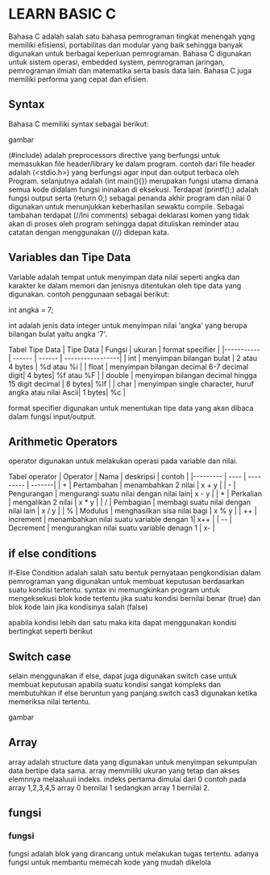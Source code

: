 # LEARN BASIC C

Bahasa C adalah salah satu bahasa pemrograman tingkat menengah yqng memiliki efisiensi, portabilitas dan modular yang baik sehingga banyak digunakan untuk berbagai keperluan pemrograman. 
Bahasa C digunakan untuk sistem operasi, embedded system,  pemrograman jaringan, pemrograman ilmiah dan matematika serta basis data lain. Bahasa C juga memiliki performa yang cepat dan efisien.

## Syntax 
Bahasa C memiliki syntax sebagai berikut:

gambar

(#include) adalah preprocessors directive yang berfungsi untuk memasukkan file header/library ke dalam program. contoh dari file header adalah (<stdio.h>) yang berfungsi agar input dan output terbaca oleh Program. selanjutnya adalah (int main(){}) merupakan fungsi utama dimana semua kode didalam fungsi ininakan di eksekusi. Terdapat (printf();) adalah fungsi output serta (return 0;) sebagai penanda akhir program dan nilai 0 digunakan untuk menunjukkan keberhasilan sewaktu compile. Sebagai tambahan terdapat (//Ini comments) sebagai deklarasi komen yang tidak akan di proses oleh program sehingga dapat dituliskan reminder atau catatan dengan menggunakan (//) didepan kata.

## Variables dan Tipe Data
Variable adalah tempat untuk menyimpan data nilai seperti angka dan karakter ke dalam memori dan jenisnya ditentukan oleh tipe data yang digunakan. contoh penggunaan sebagai berikut:

int angka = 7;

int adalah jenis data integer untuk menyimpan nilai 'angka' yang berupa bilangan bulat yaitu angka '7'. 

Tabel Tipe Data
| Tipe Data | Fungsi | ukuran | format specifier |
|-----------| ------ | ------ | -----------------|
| int | menyimpan bilangan bulat | 2 atau 4 bytes | %d atau %i |
| float | menyimpan bilangan decimal 6-7 decimal digit| 4 bytes| %f atau %F |
| double | menyimpan bilangan decimal hingga 15 digit decimal | 8 bytes| %lf |
| char | menyimpan single character, huruf angka atau nilai Ascii| 1 bytes| %c |

format specifier digunakan untuk menentukan tipe data yang akan dibaca dalam fungsi input/output. 

## Arithmetic Operators

operator digunakan untuk melakukan operasi pada variable dan nilai.

Tabel operator
| Operator | Nama | deskripsi | contoh |
|--------- | ---- | --------- | -------|
| + | Pertambahan | menambahkan 2 nilai | x + y |
| - | Pengurangan | mengurangi suatu nilai dengan nilai lain| x - y |
| * | Perkalian | mengalikan 2 nilai | x * y |
| / | Pembagian | membagi suatu nilai dengan nilai lain | x / y |
| % | Modulus | menghasilkan sisa nilai bagi | x % y |
| ++ | increment | menambahkan nilai suatu variable dengan 1| x++ |
| -- | Decrement | mengurangkan nilai suatu variable denagn 1 | x- |

## if else conditions 
If-Else Condition adalah salah satu bentuk pernyataan pengkondisian dalam pemrograman yang digunakan untuk membuat keputusan berdasarkan suatu kondisi tertentu. syntax ini memungkinkan program untuk mengeksekusi blok kode tertentu jika suatu kondisi bernilai benar (true) dan blok kode lain jika kondisinya salah (false)



apabila kondisi lebih dari satu maka kita dapat menggunakan kondisi bertingkat seperti berikut



## Switch case

selain menggunakan if else, dapat juga digunakan switch case untuk membuat keputusan apabila suatu kondisi sangat kompleks dan membutuhkan if else beruntun yang panjang.switch cas3 digunakan ketika memeriksa nilai tertentu.

gambar 

## Array
array adalah structure data yang digunakan untuk menyimpan sekumpulan data bertipe data sama. array memmiliki ukuran yang tetap dan akses elemnnya melaaluuii indeks. indeks pertama dimulai dari 0 contoh pada array 1,2,3,4,5 array 0 bernilai 1 sedangkan array 1 bernilai 2.

## fungsi
### fungsi
fungsi adalah blok yang dirancang untuk melakukan tugas tertentu. adanya fungsi untuk membantu memecah kode yang mudah dikelola
